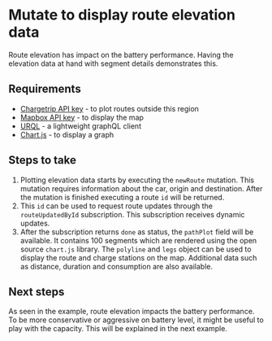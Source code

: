 # Mutate to display route elevation data

Route elevation has impact on the battery performance. Having the elevation data at hand with segment details demonstrates this.

## Requirements

- [Chargetrip API key](https://account.chargetrip.com) - to plot routes outside this region
- [Mapbox API key](https://www.mapbox.com) - to display the map
- [URQL](https://formidable.com/open-source/urql/) - a lightweight graphQL client
- [Chart.js](https://www.chartjs.org/docs/latest/) - to display a graph

## Steps to take

1. Plotting elevation data starts by executing the `newRoute` mutation. This mutation requires information about the car, origin and destination. After the mutation is finished executing a route `id` will be returned.
2. This `id` can be used to request route updates through the `routeUpdatedById` subscription. This subscription receives dynamic updates.
3. After the subscription returns `done` as status, the `pathPlot` field will be available. It contains 100 segments which are rendered using the open source `chart.js` library. The `polyline` and `legs` object can be used to display the route and charge stations on the map. Additional data such as distance, duration and consumption are also available.

## Next steps

As seen in the example, route elevation impacts the battery performance. To be more conservative or aggressive on battery level, it might be useful to play with the capacity. This will be explained in the next example.
